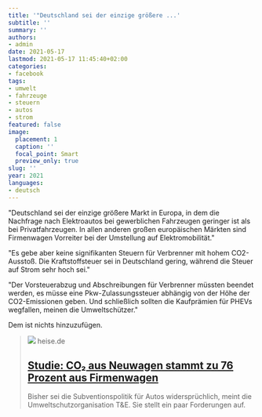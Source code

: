 ```yaml
---
title: '"Deutschland sei der einzige größere ...'
subtitle: ''
summary: ''
authors:
- admin
date: 2021-05-17
lastmod: 2021-05-17 11:45:40+02:00
categories:
- facebook
tags:
- umwelt
- fahrzeuge
- steuern
- autos
- strom
featured: false
image:
  placement: 1
  caption: ''
  focal_point: Smart
  preview_only: true
slug: ''
year: 2021
languages:
- deutsch
---
```


"Deutschland sei der einzige größere Markt in Europa, in dem die Nachfrage nach Elektroautos bei gewerblichen Fahrzeugen geringer ist als bei Privatfahrzeugen. In allen anderen großen europäischen Märkten sind Firmenwagen Vorreiter bei der Umstellung auf Elektromobilität."

"Es gebe aber keine signifikanten Steuern für Verbrenner mit hohem CO2-Ausstoß. Die Kraftstoffsteuer sei in Deutschland gering, während die Steuer auf Strom sehr hoch sei."

"Der Vorsteuerabzug und Abschreibungen für Verbrenner müssten beendet werden, es müsse eine Pkw-Zulassungssteuer abhängig von der Höhe der CO2-Emissionen geben. Und schließlich sollten die Kaufprämien für PHEVs wegfallen, meinen die Umweltschützer."

Dem ist nichts hinzuzufügen.
> [![](https://heise.cloudimg.io/bound/1200x1200/q85.png-lossy-85.webp-lossy-85.foil1/_www-heise-de_/imgs/18/3/1/0/6/4/9/4/IMG_3034-e751d708fe7b0d99.jpeg)](https://www.heise.de/news/Studie-CO-aus-Neuwagen-stammt-zu-76-Prozent-aus-Firmenwagen-6047046.html)
> heise.de
> ## [Studie: CO₂ aus Neuwagen stammt zu 76 Prozent aus Firmenwagen](https://www.heise.de/news/Studie-CO-aus-Neuwagen-stammt-zu-76-Prozent-aus-Firmenwagen-6047046.html)
>
>Bisher sei die Subventionspolitik für Autos widersprüchlich, meint die Umweltschutzorganisation T&E. Sie stellt ein paar Forderungen auf.